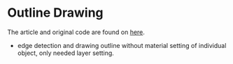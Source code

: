 # Outline Drawing

The article and original code are found on [here](http://blog.tammearu.eu/index.php/2015/10/09/unity-outline-glow-2-cameras-edge-detection-and-single-color/).

* edge detection and drawing outline without material setting of individual object, only needed layer setting.
